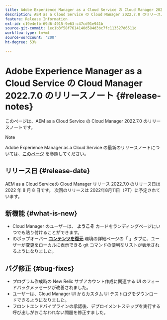 ```yaml
---
title: Adobe Experience Manager as a Cloud Service の Cloud Manager 2022.7.0 のリリースノート
description: AEM as a Cloud Service の Cloud Manager 2022.7.0 のリリースノートです。
feature: Release Information
exl-id: c19e4efb-69d6-4915-9e63-c47cd91e941b
source-git-commit: 1ec1b3f58f7614140d584d3bc7fc113527d6511d
workflow-type: tm+mt
source-wordcount: '200'
ht-degree: 53%

---
```


# Adobe Experience Manager as a Cloud Service の Cloud Manager 2022.7.0 のリリースノート {#release-notes}

このページは、AEM as a Cloud Service の Cloud Manager 2022.7.0 のリリースノートです。

>[!NOTE]
>
>Adobe Experience Manager as a Cloud Service の最新のリリースノートについては、[このページ](/help/release-notes/release-notes-cloud/release-notes-current.md) を参照してください。

## リリース日 {#release-date}

AEM as a Cloud Serviceの Cloud Manager リリース 2022.7.0 のリリース日は 2022 年 8 月 8 日です。 次回のリリースは 2022年8月11日（PT）に予定されています。

## 新機能 {#what-is-new}

* Cloud Manager のユーザーは、 **ようこそ** カードをランディングページにいつでも貼り付けることができます。
* のポップオーバー **[コンテンツを復元](/help/operations/backup.md)** 環境の詳細ページの「 」タブに、ユーザーが変更をローカルに表示できる git コマンドの便利なリストが表示されるようになりました。

## バグ修正 {#bug-fixes}

* プログラム作成時の New Relic サブアカウント作成に関連する UI のフィードバックメッセージが改善されました。
* ユーザーは、Cloud Manager UI からカスタム UI テストログをダウンロードできるようになりました。
* フロントエンドパイプラインの承認後、デプロイメントステップを実行する呼び出しがおこなわれない問題を修正すました。
